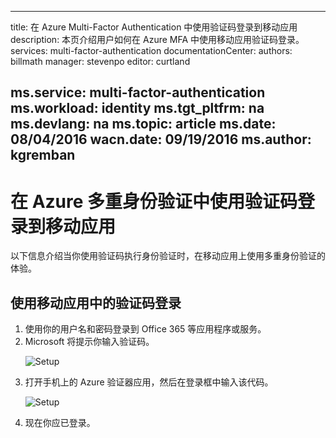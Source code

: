 
---
title: 在 Azure Multi-Factor Authentication 中使用验证码登录到移动应用
description: 本页介绍用户如何在 Azure MFA 中使用移动应用验证码登录。
services: multi-factor-authentication
documentationCenter: 
authors: billmath
manager: stevenpo
editor: curtland

ms.service: multi-factor-authentication
ms.workload: identity
ms.tgt_pltfrm: na
ms.devlang: na
ms.topic: article
ms.date: 08/04/2016
wacn.date: 09/19/2016
ms.author: kgremban
---

# 在 Azure 多重身份验证中使用验证码登录到移动应用

以下信息介绍当你使用验证码执行身份验证时，在移动应用上使用多重身份验证的体验。

## 使用移动应用中的验证码登录

<ol>

<li>使用你的用户名和密码登录到 Office 365 等应用程序或服务。</li>
<li>Microsoft 将提示你输入验证码。</li>

![Setup](./media/multi-factor-authentication-end-user-signin-app-verify/verify.png)

<li>打开手机上的 Azure 验证器应用，然后在登录框中输入该代码。</li>

![Setup](./media/multi-factor-authentication-end-user-signin-app-verify/phone.png)

<li>现在你应已登录。</li>

<!---HONumber=Mooncake_0912_2016-->